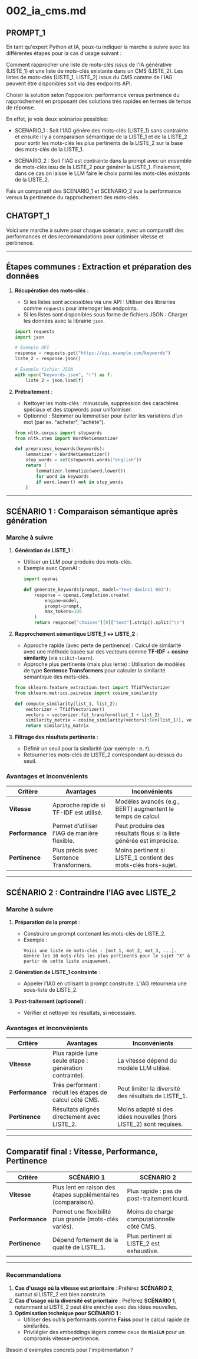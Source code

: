 
# 002_ia_cms.md

## PROMPT_1
En tant qu'expert Python et IA, peux-tu indiquer la marche à suivre avec les différentes étapes pour la cas d'usage suivant : 


Comment rapprocher une liste de mots-clés issus de l'IA générative (LISTE_1) et une liste de mots-clés existante dans un CMS (LISTE_2). Les listes de mots-clés (LISTE_1, LISTE_2) issus du CMS comme de l'IAG peuvent être disponibles soit via des endpoints API.


Choisir la solution selon l'opposiion: performance versus pertinence du rapprochement en proposant des solutions très rapides en termes de temps de réponse.

En effet, je vois deux scénarios possibles:

- SCENARIO_1 : Soit l'IAG génère des mots-clés (LISTE_1) sans contrainte et ensuite il y a comparaison sémantique de la LISTE_1 et de la LISTE_2 pour sortir les mots-clés les plus pertinents de la LISTE_2 sur la base des mots-clés de la LISTE_1.

- SCENARIO_2 : Soit l'IAG est contrainte dans la prompt avec un ensemble de mots-clés issu de la LISTE_2 pour générer la LISTE_1. Finalement, dans ce cas on  laisse le LLM faire le choix parmi les mots-clés existants de la LISTE_2.


Fais un comparatif des SCENARIO_1 et SCENARIO_2 sue la performance versus la pertinence du rapprochement des mots-clés.





## CHATGPT_1

Voici une marche à suivre pour chaque scénario, avec un comparatif des performances et des recommandations pour optimiser vitesse et pertinence.

---

## **Étapes communes : Extraction et préparation des données**
1. **Récupération des mots-clés** :
   - Si les listes sont accessibles via une API : Utiliser des librairies comme `requests` pour interroger les endpoints.
   - Si les listes sont disponibles sous forme de fichiers JSON : Charger les données avec la librairie `json`.
   
   ```python
   import requests
   import json

   # Exemple API
   response = requests.get("https://api.example.com/keywords")
   liste_2 = response.json()

   # Exemple fichier JSON
   with open("keywords.json", "r") as f:
       liste_2 = json.load(f)
   ```

2. **Prétraitement** :
   - Nettoyer les mots-clés : minuscule, suppression des caractères spéciaux et des stopwords pour uniformiser.
   - Optionnel : Stemmer ou lemmatiser pour éviter les variations d’un mot (par ex. "acheter", "achète").

   ```python
   from nltk.corpus import stopwords
   from nltk.stem import WordNetLemmatizer

   def preprocess_keywords(keywords):
       lemmatizer = WordNetLemmatizer()
       stop_words = set(stopwords.words("english"))
       return [
           lemmatizer.lemmatize(word.lower())
           for word in keywords
           if word.lower() not in stop_words
       ]
   ```

---

## **SCÉNARIO 1 : Comparaison sémantique après génération**

### **Marche à suivre**
1. **Génération de LISTE_1** :
   - Utiliser un LLM pour produire des mots-clés.
   - Exemple avec OpenAI :
     ```python
     import openai

     def generate_keywords(prompt, model="text-davinci-003"):
         response = openai.Completion.create(
             engine=model,
             prompt=prompt,
             max_tokens=100
         )
         return response["choices"][0]["text"].strip().split("\n")
     ```

2. **Rapprochement sémantique LISTE_1 ↔ LISTE_2** :
   - Approche rapide (avec perte de pertinence) : Calcul de similarité avec une méthode basée sur des vecteurs comme **TF-IDF** + **cosine similarity** (via `scikit-learn`).
   - Approche plus pertinente (mais plus lente) : Utilisation de modèles de type **Sentence Transformers** pour calculer la similarité sémantique des mots-clés.

   ```python
   from sklearn.feature_extraction.text import TfidfVectorizer
   from sklearn.metrics.pairwise import cosine_similarity

   def compute_similarity(list_1, list_2):
       vectorizer = TfidfVectorizer()
       vectors = vectorizer.fit_transform(list_1 + list_2)
       similarity_matrix = cosine_similarity(vectors[:len(list_1)], vectors[len(list_1):])
       return similarity_matrix
   ```

3. **Filtrage des résultats pertinents** :
   - Définir un seuil pour la similarité (par exemple : `0.7`).
   - Retourner les mots-clés de LISTE_2 correspondant au-dessus du seuil.

### **Avantages et inconvénients**
| **Critère**        | **Avantages**                                                   | **Inconvénients**                                              |
|---------------------|-----------------------------------------------------------------|---------------------------------------------------------------|
| **Vitesse**         | Approche rapide si TF-IDF est utilisé.                         | Modèles avancés (e.g., BERT) augmentent le temps de calcul.    |
| **Performance**     | Permet d’utiliser l’IAG de manière flexible.                   | Peut produire des résultats flous si la liste générée est imprécise. |
| **Pertinence**      | Plus précis avec Sentence Transformers.                        | Moins pertinent si LISTE_1 contient des mots-clés hors-sujet. |

---

## **SCÉNARIO 2 : Contraindre l’IAG avec LISTE_2**

### **Marche à suivre**
1. **Préparation de la prompt** :
   - Construire un prompt contenant les mots-clés de LISTE_2.
   - Exemple :
     ```text
     Voici une liste de mots-clés : [mot_1, mot_2, mot_3, ...]. Génère les 10 mots-clés les plus pertinents pour le sujet "X" à partir de cette liste uniquement.
     ```

2. **Génération de LISTE_1 contrainte** :
   - Appeler l’IAG en utilisant la prompt construite. L’IAG retournera une sous-liste de LISTE_2.

3. **Post-traitement (optionnel)** :
   - Vérifier et nettoyer les résultats, si nécessaire.

### **Avantages et inconvénients**
| **Critère**        | **Avantages**                                                   | **Inconvénients**                                              |
|---------------------|-----------------------------------------------------------------|---------------------------------------------------------------|
| **Vitesse**         | Plus rapide (une seule étape : génération contrainte).         | La vitesse dépend du modèle LLM utilisé.                      |
| **Performance**     | Très performant : réduit les étapes de calcul côté CMS.        | Peut limiter la diversité des résultats de LISTE_1.           |
| **Pertinence**      | Résultats alignés directement avec LISTE_2.                    | Moins adapté si des idées nouvelles (hors LISTE_2) sont requises. |

---

## **Comparatif final : Vitesse, Performance, Pertinence**

| **Critère**        | **SCÉNARIO 1**                              | **SCÉNARIO 2**                              |
|---------------------|---------------------------------------------|---------------------------------------------|
| **Vitesse**         | Plus lent en raison des étapes supplémentaires (comparaison). | Plus rapide : pas de post-traitement lourd. |
| **Performance**     | Permet une flexibilité plus grande (mots-clés variés).        | Moins de charge computationnelle côté CMS.  |
| **Pertinence**      | Dépend fortement de la qualité de LISTE_1.                    | Plus pertinent si LISTE_2 est exhaustive.   |

---

### **Recommandations**
1. **Cas d'usage où la vitesse est prioritaire** : Préférez **SCÉNARIO 2**, surtout si LISTE_2 est bien construite.
2. **Cas d'usage où la diversité est prioritaire** : Préférez **SCÉNARIO 1**, notamment si LISTE_2 peut être enrichie avec des idées nouvelles.
3. **Optimisation technique pour SCÉNARIO 1** :
   - Utiliser des outils performants comme **Faiss** pour le calcul rapide de similarités.
   - Privilégier des embeddings légers comme ceux de **`MiniLM`** pour un compromis vitesse-pertinence.

Besoin d'exemples concrets pour l'implémentation ?
